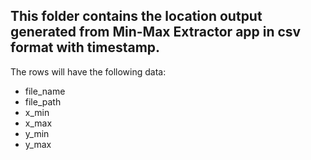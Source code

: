 This folder contains the location output generated from Min-Max Extractor app in csv format with timestamp. 
---
The rows will have the following data:
- file_name
- file_path	
- x_min	
- x_max	
- y_min	
- y_max
